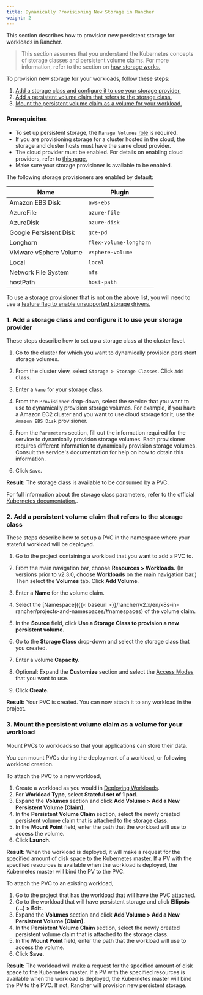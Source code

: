 ```yaml
---
title: Dynamically Provisioning New Storage in Rancher
weight: 2
---
```


This section describes how to provision new persistent storage for workloads in Rancher.

> This section assumes that you understand the Kubernetes concepts of storage classes and persistent volume claims. For more information, refer to the section on [how storage works.](../how-storage-works)

To provision new storage for your workloads, follow these steps:

1. [Add a storage class and configure it to use your storage provider.](#1-add-a-storage-class-and-configure-it-to-use-your-storage-provider)
2. [Add a persistent volume claim that refers to the storage class.](#2-add-a-persistent-volume-claim-that-refers-to-the-storage-class)
3. [Mount the persistent volume claim as a volume for your workload.](#3-mount-the-persistent-volume-claim-as-a-volume-for-your-workload)

### Prerequisites

- To set up persistent storage, the `Manage Volumes` [role]({{<baseurl>}}/rancher/v2.x/en/admin-settings/rbac/cluster-project-roles/#project-role-reference) is required.
- If you are provisioning storage for a cluster hosted in the cloud, the storage and cluster hosts must have the same cloud provider.
- The cloud provider must be enabled. For details on enabling cloud providers, refer to [this page.]({{<baseurl>}}/rancher/v2.x/en/cluster-provisioning/rke-clusters/options/cloud-providers/)
- Make sure your storage provisioner is available to be enabled.

The following storage provisioners are enabled by default:

Name | Plugin
--------|----------
Amazon EBS Disk | `aws-ebs`
AzureFile | `azure-file`
AzureDisk | `azure-disk`
Google Persistent Disk | `gce-pd`
Longhorn | `flex-volume-longhorn`
VMware vSphere Volume |  `vsphere-volume`
Local | `local`
Network File System | `nfs`
hostPath | `host-path`

To use a storage provisioner that is not on the above list, you will need to use a [feature flag to enable unsupported storage drivers.]({{<baseurl>}}/rancher/v2.x/en/installation/options/feature-flags/enable-not-default-storage-drivers/)

### 1. Add a storage class and configure it to use your storage provider

These steps describe how to set up a storage class at the cluster level.

1. Go to the cluster for which you want to dynamically provision persistent storage volumes.

1. From the cluster view, select `Storage > Storage Classes`. Click `Add Class`.

1. Enter a `Name` for your storage class.

1. From the `Provisioner` drop-down, select the service that you want to use to dynamically provision storage volumes. For example, if you have a Amazon EC2 cluster and you want to use cloud storage for it, use the `Amazon EBS Disk` provisioner.

1. From the `Parameters` section, fill out the information required for the service to dynamically provision storage volumes. Each provisioner requires different information to dynamically provision storage volumes. Consult the service's documentation for help on how to obtain this information.

1. Click `Save`.

**Result:** The storage class is available to be consumed by a PVC.

For full information about the storage class parameters, refer to the official [Kubernetes documentation.](https://kubernetes.io/docs/concepts/storage/storage-classes/#parameters).

### 2. Add a persistent volume claim that refers to the storage class

These steps describe how to set up a PVC in the namespace where your stateful workload will be deployed.

1. Go to the project containing a workload that you want to add a PVC to.

1. From the main navigation bar, choose **Resources > Workloads.** (In versions prior to v2.3.0, choose **Workloads** on the main navigation bar.) Then select the **Volumes** tab. Click **Add Volume**.

1. Enter a **Name** for the volume claim.

1. Select the [Namespace]({{< baseurl >}}/rancher/v2.x/en/k8s-in-rancher/projects-and-namespaces/#namespaces) of the volume claim.

1. In the **Source** field, click **Use a Storage Class to provision a new persistent volume.**

1. Go to the **Storage Class** drop-down and select the storage class that you created.

1. Enter a volume **Capacity**.

1. Optional: Expand the **Customize** section and select the [Access Modes](https://kubernetes.io/docs/concepts/storage/persistent-volumes/#access-modes) that you want to use.

1. Click **Create.**

**Result:** Your PVC is created. You can now attach it to any workload in the project.

### 3. Mount the persistent volume claim as a volume for your workload

Mount PVCs to workloads so that your applications can store their data.

You can mount PVCs during the deployment of a workload, or following workload creation.

To attach the PVC to a new workload,

1. Create a workload as you would in [Deploying Workloads]({{<baseurl>}}/rancher/v2.x/en/k8s-in-rancher/workloads/deploy-workloads/).
1. For **Workload Type**, select **Stateful set of 1 pod**.
1. Expand the **Volumes** section and click **Add Volume > Add a New Persistent Volume (Claim).**
1. In the **Persistent Volume Claim** section, select the newly created persistent volume claim that is attached to the storage class.
1. In the **Mount Point** field, enter the path that the workload will use to access the volume.
1. Click **Launch.**

**Result:** When the workload is deployed, it will make a request for the specified amount of disk space to the Kubernetes master. If a PV with the specified resources is available when the workload is deployed, the Kubernetes master will bind the PV to the PVC.

To attach the PVC to an existing workload,

1. Go to the project that has the workload that will have the PVC attached.
1. Go to the workload that will have persistent storage and click **Ellipsis (...) > Edit.**
1. Expand the **Volumes** section and click **Add Volume > Add a New Persistent Volume (Claim).**
1. In the **Persistent Volume Claim** section, select the newly created persistent volume claim that is attached to the storage class.
1. In the **Mount Point** field, enter the path that the workload will use to access the volume.
1. Click **Save.**

**Result:** The workload will make a request for the specified amount of disk space to the Kubernetes master. If a PV with the specified resources is available when the workload is deployed, the Kubernetes master will bind the PV to the PVC. If not, Rancher will provision new persistent storage.
